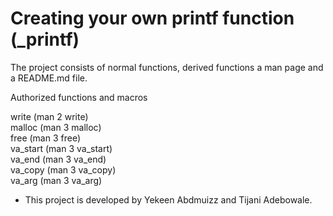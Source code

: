 # Creating your own printf function (_printf)

The project consists of normal functions, derived functions a man page and a README.md file.

Authorized functions and macros

write (man 2 write)<br>
malloc (man 3 malloc)<br>
free (man 3 free)<br>
va_start (man 3 va_start)<br>
va_end (man 3 va_end)<br>
va_copy (man 3 va_copy)<br>
va_arg (man 3 va_arg)<br>

* This project is developed by Yekeen Abdmuizz and Tijani Adebowale.
